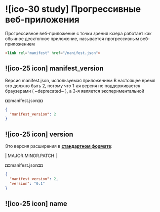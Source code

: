 # ![ico-30 study] Прогрессивные веб-приложения

Прогрессивное веб-приложение с точки зрения юзера работает как обычное десктопное приложение,
называется прогрессивным веб-приложением

~~~html
<link rel="manifest" href="/manifest.json">
~~~

## ![ico-25 icon] manifest_version

Версия manifest.json, используемая приложением
В настоящее время это должно быть 2,
потому что 1-ая версия не поддерживается браузерами ( ~deprecated~ ),
а 3-я является экспериментальной

◘◘manifest.json◘◘

~~~json
{
  "manifest_version": 2
}
~~~

## ![ico-25 icon] version

Это версия расширения в [**стандартном формате**](https://semver.org/):

| MAJOR.MINOR.PATCH |


◘◘manifest.json◘◘

~~~json
{
  "manifest_version": 2,
  "version": "0.1"
}
~~~

## ![ico-25 icon] name
